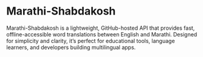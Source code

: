 # Marathi-Shabdakosh
Marathi-Shabdakosh is a lightweight, GitHub-hosted API that provides fast, offline-accessible word translations between English and Marathi. Designed for simplicity and clarity, it’s perfect for educational tools, language learners, and developers building multilingual apps.
